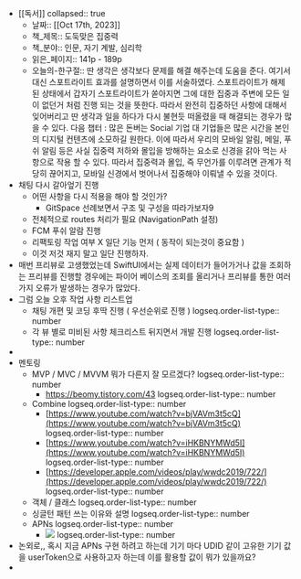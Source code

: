 - [[독서]]
  collapsed:: true
	- 날짜:: [[Oct 17th, 2023]]
	- 책_제목:: 도둑맞은 집중력
	- 책_분야:: 인문, 자기 계발, 심리학
	- 읽은_페이지:: 141p - 189p
	- 오늘의-한구절:: 딴 생각은 생각보다 문제를 해결 해주는데 도움을 준다. 여기서 대신 스포트라이트 효과를 설명하면서 이를 서술하였다. 스포트라이트가 해제된 상태에서 갑자기 스포트라이트가 쏟아지면 그에 대한 집중과 주변에 모든 일이 없던거 처럼 진행 되는 것을 뜻한다. 따라서 완전히 집중하던 사항에 대해서 잊어버리고 딴 생각과 일을 하다가 다시 불현듯 떠올렸을 때 해결되는 경우가 많을 수 있다. 다음 챕터 : 많은 돈버는 Social 기업 대 기업들은 많은 시간을 본인의 디지털 컨텐츠에 소모하길 원한다. 이에 따라서 우리의 모바일 알림, 메일, 푸쉬 알림 등은 사실 집중력 저하와 몰입을 방해하는 요소로 신경을 갉아 먹는 사항으로 작용 할 수 있다. 따라서 집중력과 몰입, 즉 무언가를 이루려면 관계가 적당히 끊어지고, 모바일 신경에서 벗어나서 집중해야 이뤄낼 수 있을 것이다.
- 채팅 다시 갈아엎기 진행
	- 어떤 사항을 다시 적용을 해야 할 것인가?
		- GitSpace 선례보면서 구조 및 구성을 따라가보자9
	- 전체적으로 routes 처리가 필요 (NavigationPath 설정)
	- FCM 푸쉬 알람 진행
	- 리팩토링 작업 여부 X 일단 기능 먼저 ( 동작이 되는것이 중요함 )
	- 이것 저것 재지 말고 일단 진행하자.
- 매번 프리뷰로 고생했었는데 SwiftUI에서는 실제 데이터가 들어가거나 값을 조회하는 프리뷰를 진행할 경우에는 파이어 베이스의 조회를 올리거나 프리뷰를 통한 여러가지 오류가 발생하는 경우가 많았다.
- 그럼 오늘 오후 작업 사항 리스트업
	- 채팅 개편 및 코딩 후딱 진행 ( 우선순위로 진행 )
	  logseq.order-list-type:: number
	- 각 뷰 별로 미비된 사항 체크리스트 뒤지면서 개발 진행
	  logseq.order-list-type:: number
-
- 멘토링
	- MVP / MVC / MVVM 뭐가 다른지 잘 모르겠다?
	  logseq.order-list-type:: number
		- https://beomy.tistory.com/43
		  logseq.order-list-type:: number
	- Combine
	  logseq.order-list-type:: number
		- [https://www.youtube.com/watch?v=bjVAVm3t5cQ](https://www.youtube.com/watch?v=bjVAVm3t5cQ)
		  logseq.order-list-type:: number
		- [https://www.youtube.com/watch?v=iHKBNYMWd5I](https://www.youtube.com/watch?v=iHKBNYMWd5I)
		  logseq.order-list-type:: number
		- [https://developer.apple.com/videos/play/wwdc2019/722/](https://developer.apple.com/videos/play/wwdc2019/722/)
		  logseq.order-list-type:: number
	- 객체 / 클래스
	  logseq.order-list-type:: number
	- 싱글턴 패턴 쓰는 이유와 설명
	  logseq.order-list-type:: number
	- APNs 
	  logseq.order-list-type:: number
		- ![](https://cdn.discordapp.com/attachments/1153285337876008980/1163806860772659240/image.png?ex=6540ea9a&is=652e759a&hm=92ef7abc5ef4b7e9e51da348dfb35bcc09322d0a282ae4e6fd523478e646ff93&)
		  logseq.order-list-type:: number
- 논외로,, 혹시 지금 APNs 구현 하려고 하는데 기기 마다 UDID 같이 고유한 기기 값을 userToken으로 사용하고자 하는데 이를 활용할 값이 뭐가 있을까요?
-